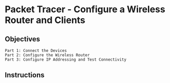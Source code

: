 # Packet Tracer - Configure a Wireless Router and Clients
## Objectives
    Part 1: Connect the Devices
    Part 2: Configure the Wireless Router
    Part 3: Configure IP Addressing and Test Connectivity
## Instructions
